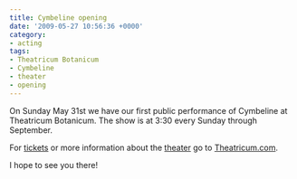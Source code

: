 ```yaml
---
title: Cymbeline opening
date: '2009-05-27 10:56:36 +0000'
category:
- acting
tags:
- Theatricum Botanicum
- Cymbeline
- theater
- opening
---
```


On Sunday May 31st we have our first public performance of Cymbeline at
Theatricum Botanicum. The show is at 3:30 every Sunday through September.

For [tickets](http://theatricum.tix.com/Schedule.asp?ActCode=35961) or more
information about the [theater](http://www.theatricum.com/about.htm) go to
[Theatricum.com](http://www.theatricum.com/).

I hope to see you there!
